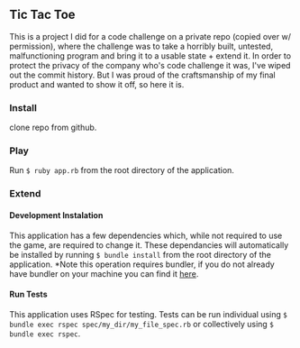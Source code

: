 ## Tic Tac Toe

This is a project I did for a code challenge on a private repo (copied over w/ permission), where the challenge was to take a horribly built, untested, malfunctioning program and bring it to a usable state + extend it.  In order to protect the privacy of the company who's code challenge it was, I've wiped out the commit history.  But I was proud of the craftsmanship of my final product and wanted to show it off, so here it is.

### Install
clone repo from github.

### Play
Run ```$ ruby app.rb``` from the root directory of the application.

### Extend

#### Development Instalation
This application has a few dependencies which, while not required to use the game, are required to change it.  These dependancies will automatically be installed by running ```$ bundle install``` from the root directory of the application.  *Note this operation requires bundler, if you do not already have bundler on your machine you can find it [here](https://github.com/bundler/bundler).

#### Run Tests
This application uses RSpec for testing.  Tests can be run individual using ```$ bundle exec rspec spec/my_dir/my_file_spec.rb``` or collectively using ```$ bundle exec rspec```.
